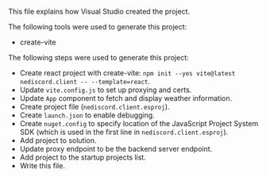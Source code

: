 This file explains how Visual Studio created the project.

The following tools were used to generate this project:
- create-vite

The following steps were used to generate this project:
- Create react project with create-vite: `npm init --yes vite@latest nediscord.client -- --template=react`.
- Update `vite.config.js` to set up proxying and certs.
- Update `App` component to fetch and display weather information.
- Create project file (`nediscord.client.esproj`).
- Create `launch.json` to enable debugging.
- Create `nuget.config` to specify location of the JavaScript Project System SDK (which is used in the first line in `nediscord.client.esproj`).
- Add project to solution.
- Update proxy endpoint to be the backend server endpoint.
- Add project to the startup projects list.
- Write this file.
